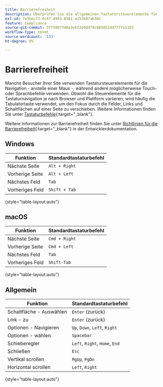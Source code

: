 ```yaml
---
title: Barrierefreiheit
description: Überprüfen Sie die allgemeinen Tastatursteuerelemente für barrierefreie Site-Navigation für Ihre Kunden.
exl-id: 7e3becf2-6c47-4993-8581-e253607ab381
feature: Compliance
source-git-commit: 3ff5807fd0a3ebf2e9d4f9c085852dd7777a1103
workflow-type: tm+mt
source-wordcount: '133'
ht-degree: 0%

---
```


# Barrierefreiheit

Manche Besucher Ihrer Site verwenden Tastatursteuerelemente für die Navigation - anstelle einer Maus -, während andere möglicherweise Touch- oder Sprachbefehle verwenden. Obwohl die Steuerelemente für die Tastaturnavigation je nach Browser und Plattform variieren, wird häufig die Tabulatortaste verwendet, um den Fokus durch die Felder, Links und Schaltflächen auf einer Seite zu verschieben. Weitere Informationen finden Sie unter [Tastaturbefehle][1]{:target="_blank"}.

Weitere Informationen zur Barrierefreiheit finden Sie unter [Richtlinien für die Barrierefreiheit][2]{:target="_blank"} in der Entwicklerdokumentation.

## Windows

| Funktion | Standardtastaturbefehl |
|--- |--- |
| Nächste Seite | `Alt + Right` |
| Vorherige Seite | `Alt + Left` |
| Nächstes Feld | `Tab` |
| Vorheriges Feld | `Shift + Tab` |

{style="table-layout:auto"}

## macOS

| Funktion | Standardtastaturbefehl |
|--- |--- |
| Nächste Seite | `Cmd + Right` |
| Vorherige Seite | `Cmd + Left` |
| Nächstes Feld | `Tab` |
| Vorheriges Feld | `Shift-Tab` |

{style="table-layout:auto"}

## Allgemein

| Funktion | Standardtastaturbefehl |
|--- |--- |
| Schaltfläche - Auswählen | `Enter` (zurück) |
| Link - zu | `Enter` (zurück) |
| Optionen - Navigieren | `Up`, `Down`, `Left`, `Right` |
| Optionen - wählen | `Spacebar` |
| Schieberegler | `Left`, `Right`, `Home`, `End` |
| Schließen | `Esc` |
| Vertikal scrollen | `PgUp`, `PgDn` |
| Horizontal scrollen | `Left`, `Right` |

{style="table-layout:auto"}

[1]: https://en.wikipedia.org/wiki/Table_of_keyboard_shortcuts
[2]: https://developer.adobe.com/commerce/admin-developer/pattern-library/general/accessibility-guidelines/
